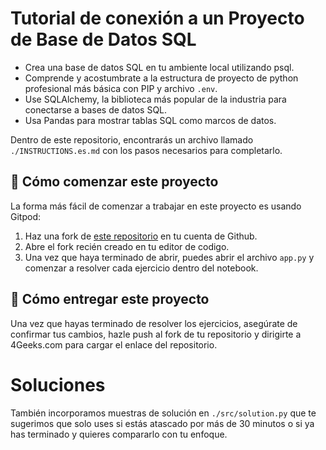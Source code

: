 <!-- hide -->
# Tutorial de conexión a un Proyecto de Base de Datos SQL  
<!-- endhide -->

- Crea una base de datos SQL en tu ambiente local utilizando psql.
- Comprende y acostumbrate a la estructura de proyecto de python profesional más básica con PIP y archivo `.env`.
- Use SQLAlchemy, la biblioteca más popular de la industria para conectarse a bases de datos SQL.
- Usa Pandas para mostrar tablas SQL como marcos de datos.

Dentro de este repositorio, encontrarás un archivo llamado `./INSTRUCTIONS.es.md` con los pasos necesarios para completarlo.

## 🌱 Cómo comenzar este proyecto

La forma más fácil de comenzar a trabajar en este proyecto es usando Gitpod:

1. Haz una fork de [este repositorio](https://github.com/4geeksacademy/connecting-to-a-sql-database-project-tutorial) en tu cuenta de Github.
2. Abre el fork recién creado en tu editor de codigo.
3. Una vez que haya terminado de abrir, puedes abrir el archivo `app.py` y comenzar a resolver cada ejercicio dentro del notebook.

## 🚛 Cómo entregar este proyecto

Una vez que hayas terminado de resolver los ejercicios, asegúrate de confirmar tus cambios, hazle push al fork de tu repositorio y dirigirte a 4Geeks.com para cargar el enlace del repositorio.

# Soluciones

También incorporamos muestras de solución en `./src/solution.py` que te sugerimos que solo uses si estás atascado por más de 30 minutos o si ya has terminado y quieres compararlo con tu enfoque. 

